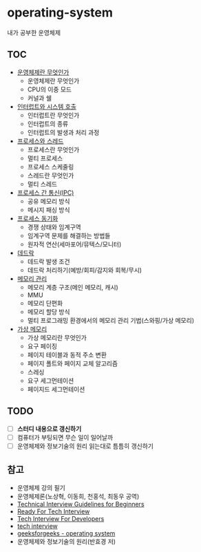# operating-system

내가 공부한 운영체제

## TOC

- [운영체제란 무엇인가](https://github.com/leegwae/operating-system/blob/main/Operating%20System%20Basics.md)
  - 운영체제란 무엇인가
  - CPU의 이중 모드
  - 커널과 쉘
- [인터럽트와 시스템 호출](https://github.com/leegwae/operating-system/blob/main/Interrupt%20and%20System%20Call.md)
  - 인터럽트란 무엇인가
  - 인터럽트의 종류
  - 인터럽트의 발생과 처리 과정
- [프로세스와 스레드](https://github.com/leegwae/operating-system/blob/main/Process%20and%20Thread.md)
  - 프로세스란 무엇인가
  - 멀티 프로세스
  - 프로세스 스케줄링
  - 스레드란 무엇인가
  - 멀티 스레드
- [프로세스 간 통신(IPC)](https://github.com/leegwae/operating-system/blob/main/IPC.md)
  - 공유 메모리 방식
  - 메시지 패싱 방식
- [프로세스 동기화](https://github.com/leegwae/operating-system/blob/main/Process%20Synchronization.md)
  - 경쟁 상태와 임계구역
  - 임계구역 문제를 해결하는 방법들
  - 원자적 연산(세마포어/뮤텍스/모니터)
- [데드락](https://github.com/leegwae/operating-system/blob/main/Deadlock.md)
  - 데드락 발생 조건
  - 데드락 처리하기(예방/회피/감지와 회복/무시)
- [메모리 관리](https://github.com/leegwae/operating-system/blob/main/Memory%20Management.md)
  - 메모리 계층 구조(메인 메모리, 캐시)
  - MMU
  - 메모리 단편화
  - 메모리 할당 방식
  - 멀티 프로그래밍 환경에서의 메모리 관리 기법(스와핑/가상 메모리)
- [가상 메모리](https://github.com/leegwae/operating-system/blob/main/Virtual%20Memory.md)
  - 가상 메모리란 무엇인가
  - 요구 페이징
  - 페이지 테이블과 동적 주소 변환
  - 페이지 폴트와 페이지 교체 알고리즘
  - 스레싱
  - 요구 세그먼테이션
  - 페이지드 세그먼테이션

## TODO

- [ ] **스터디 내용으로 갱신하기**
- [ ] 컴퓨터가 부팅되면 무슨 일이 일어날까
- [ ] 운영체제와 정보기술의 원리 읽는대로 틈틈히 갱신하기

## 참고

- 운영체제 강의 필기
- 운영체제론(노상혁, 이동희, 천홍석, 최동우 공역)
- [Technical Interview Guidelines for Beginners](https://github.com/JaeYeopHan/Interview_Question_for_Beginner)
- [Ready For Tech Interview](https://github.com/WooVictory/Ready-For-Tech-Interview)
- [Tech Interview For Developers](https://github.com/gyoogle/tech-interview-for-developer)
- [tech interview](https://github.com/WeareSoft/tech-interview)
- [geeksforgeeks - operating system](https://www.geeksforgeeks.org/operating-systems/?ref=lbp)
- 운영체제와 정보기술의 원리(반효경 저)
